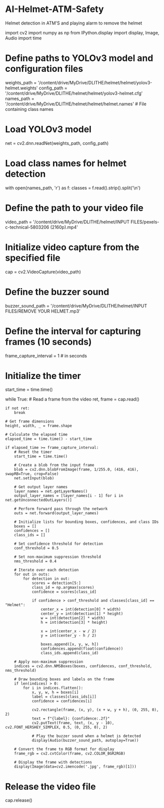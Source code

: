 # AI-Helmet-ATM-Safety
Helmet detection in ATM'S and playing alarm to remove the helmet

import cv2
import numpy as np
from IPython.display import display, Image, Audio
import time

# Define paths to YOLOv3 model and configuration files
weights_path = '/content/drive/MyDrive/DLITHE/helmet/helmet/yolov3-helmet.weights'
config_path = '/content/drive/MyDrive/DLITHE/helmet/helmet/yolov3-helmet.cfg'
names_path = '/content/drive/MyDrive/DLITHE/helmet/helmet/helmet.names'  # File containing class names

# Load YOLOv3 model
net = cv2.dnn.readNet(weights_path, config_path)

# Load class names for helmet detection
with open(names_path, 'r') as f:
    classes = f.read().strip().split('\n')

# Define the path to your video file
video_path = '/content/drive/MyDrive/DLITHE/helmet/INPUT FILES/pexels-c-technical-5803206 (2160p).mp4'

# Initialize video capture from the specified file
cap = cv2.VideoCapture(video_path)

# Define the buzzer sound
buzzer_sound_path = '/content/drive/MyDrive/DLITHE/helmet/INPUT FILES/REMOVE YOUR HELMET.mp3'

# Define the interval for capturing frames (10 seconds)
frame_capture_interval = 1  # in seconds

# Initialize the timer
start_time = time.time()

while True:
    # Read a frame from the video
    ret, frame = cap.read()

    if not ret:
        break

    # Get frame dimensions
    height, width, _ = frame.shape

    # Calculate the elapsed time
    elapsed_time = time.time() - start_time

    if elapsed_time >= frame_capture_interval:
        # Reset the timer
        start_time = time.time()

        # Create a blob from the input frame
        blob = cv2.dnn.blobFromImage(frame, 1/255.0, (416, 416), swapRB=True, crop=False)
        net.setInput(blob)

        # Get output layer names
        layer_names = net.getLayerNames()
        output_layer_names = [layer_names[i - 1] for i in net.getUnconnectedOutLayers()]

        # Perform forward pass through the network
        outs = net.forward(output_layer_names)

        # Initialize lists for bounding boxes, confidences, and class IDs
        boxes = []
        confidences = []
        class_ids = []

        # Set confidence threshold for detection
        conf_threshold = 0.5

        # Set non-maximum suppression threshold
        nms_threshold = 0.4

        # Iterate over each detection
        for out in outs:
            for detection in out:
                scores = detection[5:]
                class_id = np.argmax(scores)
                confidence = scores[class_id]

                if confidence > conf_threshold and classes[class_id] == "Helmet":
                    center_x = int(detection[0] * width)
                    center_y = int(detection[1] * height)
                    w = int(detection[2] * width)
                    h = int(detection[3] * height)

                    x = int(center_x - w / 2)
                    y = int(center_y - h / 2)

                    boxes.append([x, y, w, h])
                    confidences.append(float(confidence))
                    class_ids.append(class_id)

        # Apply non-maximum suppression
        indices = cv2.dnn.NMSBoxes(boxes, confidences, conf_threshold, nms_threshold)

        # Draw bounding boxes and labels on the frame
        if len(indices) > 0:
            for i in indices.flatten():
                x, y, w, h = boxes[i]
                label = classes[class_ids[i]]
                confidence = confidences[i]

                cv2.rectangle(frame, (x, y), (x + w, y + h), (0, 255, 0), 2)
                text = f"{label}: {confidence:.2f}"
                cv2.putText(frame, text, (x, y - 10), cv2.FONT_HERSHEY_SIMPLEX, 0.5, (0, 255, 0), 2)

                # Play the buzzer sound when a helmet is detected
                display(Audio(buzzer_sound_path, autoplay=True))

        # Convert the frame to RGB format for display
        frame_rgb = cv2.cvtColor(frame, cv2.COLOR_BGR2RGB)

        # Display the frame with detections
        display(Image(data=cv2.imencode('.jpg', frame_rgb)[1]))

# Release the video file
cap.release()
